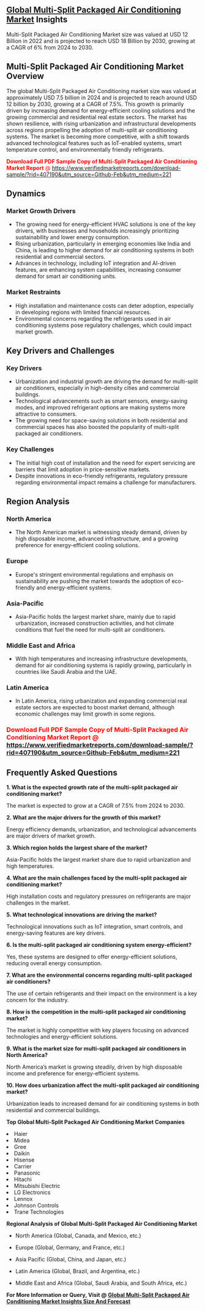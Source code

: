<h2><a href="https://www.verifiedmarketreports.com/download-sample/?rid=407190&amp;utm_source=Github&amp;utm_medium=221" target="_blank">Global Multi-Split Packaged Air Conditioning Market</a> Insights</h2><p>Multi-Split Packaged Air Conditioning Market size was valued at USD 12 Billion in 2022 and is projected to reach USD 18 Billion by 2030, growing at a CAGR of 6% from 2024 to 2030.</p><p> <h2>Multi-Split Packaged Air Conditioning Market Overview</h2> <p>The global Multi-Split Packaged Air Conditioning market size was valued at approximately USD 7.5 billion in 2024 and is projected to reach around USD 12 billion by 2030, growing at a CAGR of 7.5%. This growth is primarily driven by increasing demand for energy-efficient cooling solutions and the growing commercial and residential real estate sectors. The market has shown resilience, with rising urbanization and infrastructural developments across regions propelling the adoption of multi-split air conditioning systems. The market is becoming more competitive, with a shift towards advanced technological features such as IoT-enabled systems, smart temperature control, and environmentally friendly refrigerants.</p> <p><p><span class=""><span style="color: #ff0000;"><strong>Download Full PDF Sample Copy of Multi-Split Packaged Air Conditioning Market Report</strong> @ </span><a href="https://www.verifiedmarketreports.com/download-sample/?rid=407190&amp;utm_source=Github-Feb&amp;utm_medium=221" target="_blank">https://www.verifiedmarketreports.com/download-sample/?rid=407190&amp;utm_source=Github-Feb&amp;utm_medium=221</a></span></p></p> <h2>Dynamics</h2> <h3>Market Growth Drivers</h3> <ul> <li>The growing need for energy-efficient HVAC solutions is one of the key drivers, with businesses and households increasingly prioritizing sustainability and lower energy consumption.</li> <li>Rising urbanization, particularly in emerging economies like India and China, is leading to higher demand for air conditioning systems in both residential and commercial sectors.</li> <li>Advances in technology, including IoT integration and AI-driven features, are enhancing system capabilities, increasing consumer demand for smart air conditioning units.</li> </ul> <h3>Market Restraints</h3> <ul> <li>High installation and maintenance costs can deter adoption, especially in developing regions with limited financial resources.</li> <li>Environmental concerns regarding the refrigerants used in air conditioning systems pose regulatory challenges, which could impact market growth.</li> </ul> <h2>Key Drivers and Challenges</h2> <h3>Key Drivers</h3> <ul> <li>Urbanization and industrial growth are driving the demand for multi-split air conditioners, especially in high-density cities and commercial buildings.</li> <li>Technological advancements such as smart sensors, energy-saving modes, and improved refrigerant options are making systems more attractive to consumers.</li> <li>The growing need for space-saving solutions in both residential and commercial spaces has also boosted the popularity of multi-split packaged air conditioners.</li> </ul> <h3>Key Challenges</h3> <ul> <li>The initial high cost of installation and the need for expert servicing are barriers that limit adoption in price-sensitive markets.</li> <li>Despite innovations in eco-friendly refrigerants, regulatory pressure regarding environmental impact remains a challenge for manufacturers.</li> </ul> <h2>Region Analysis</h2> <h3>North America</h3> <ul> <li>The North American market is witnessing steady demand, driven by high disposable income, advanced infrastructure, and a growing preference for energy-efficient cooling solutions.</li> </ul> <h3>Europe</h3> <ul> <li>Europe's stringent environmental regulations and emphasis on sustainability are pushing the market towards the adoption of eco-friendly and energy-efficient systems.</li> </ul> <h3>Asia-Pacific</h3> <ul> <li>Asia-Pacific holds the largest market share, mainly due to rapid urbanization, increased construction activities, and hot climate conditions that fuel the need for multi-split air conditioners.</li> </ul> <h3>Middle East and Africa</h3> <ul> <li>With high temperatures and increasing infrastructure developments, demand for air conditioning systems is rapidly growing, particularly in countries like Saudi Arabia and the UAE.</li> </ul> <h3>Latin America</h3> <ul> <li>In Latin America, rising urbanization and expanding commercial real estate sectors are expected to boost market demand, although economic challenges may limit growth in some regions.</li> </ul> <h3><p><span class=""><span style="color: #ff0000;"><strong>Download Full PDF Sample Copy of Multi-Split Packaged Air Conditioning Market Report</strong> @ </span><a href="https://www.verifiedmarketreports.com/download-sample/?rid=407190&amp;utm_source=Github-Feb&amp;utm_medium=221" target="_blank">https://www.verifiedmarketreports.com/download-sample/?rid=407190&amp;utm_source=Github-Feb&amp;utm_medium=221</a></span></p></h3> <h2>Frequently Asked Questions</h2> <p><strong>1. What is the expected growth rate of the multi-split packaged air conditioning market?</strong></p> <p>The market is expected to grow at a CAGR of 7.5% from 2024 to 2030.</p> <p><strong>2. What are the major drivers for the growth of this market?</strong></p> <p>Energy efficiency demands, urbanization, and technological advancements are major drivers of market growth.</p> <p><strong>3. Which region holds the largest share of the market?</strong></p> <p>Asia-Pacific holds the largest market share due to rapid urbanization and high temperatures.</p> <p><strong>4. What are the main challenges faced by the multi-split packaged air conditioning market?</strong></p> <p>High installation costs and regulatory pressures on refrigerants are major challenges in the market.</p> <p><strong>5. What technological innovations are driving the market?</strong></p> <p>Technological innovations such as IoT integration, smart controls, and energy-saving features are key drivers.</p> <p><strong>6. Is the multi-split packaged air conditioning system energy-efficient?</strong></p> <p>Yes, these systems are designed to offer energy-efficient solutions, reducing overall energy consumption.</p> <p><strong>7. What are the environmental concerns regarding multi-split packaged air conditioners?</strong></p> <p>The use of certain refrigerants and their impact on the environment is a key concern for the industry.</p> <p><strong>8. How is the competition in the multi-split packaged air conditioning market?</strong></p> <p>The market is highly competitive with key players focusing on advanced technologies and energy-efficient solutions.</p> <p><strong>9. What is the market size for multi-split packaged air conditioners in North America?</strong></p> <p>North America’s market is growing steadily, driven by high disposable income and preference for energy-efficient systems.</p> <p><strong>10. How does urbanization affect the multi-split packaged air conditioning market?</strong></p> <p>Urbanization leads to increased demand for air conditioning systems in both residential and commercial buildings.</p> </p><p><strong>Top Global Multi-Split Packaged Air Conditioning Market Companies</strong></p><div data-test-id=""><p><li>Haier</li><li> Midea</li><li> Gree</li><li> Daikin</li><li> Hisense</li><li> Carrier</li><li> Panasonic</li><li> Hitachi</li><li> Mitsubishi Electric</li><li> LG Electronics</li><li> Lennox</li><li> Johnson Controls</li><li> Trane Technologies</li></p><div><strong>Regional Analysis of&nbsp;Global Multi-Split Packaged Air Conditioning Market</strong></div><ul><li dir="ltr"><p dir="ltr">North America&nbsp;(Global, Canada, and Mexico, etc.)</p></li><li dir="ltr"><p dir="ltr">Europe (Global, Germany, and France, etc.)</p></li><li dir="ltr"><p dir="ltr">Asia Pacific&nbsp;(Global, China, and Japan, etc.)</p></li><li dir="ltr"><p dir="ltr">Latin America&nbsp;(Global, Brazil, and Argentina, etc.)</p></li><li dir="ltr">Middle East and Africa&nbsp;(Global, Saudi Arabia, and South Africa, etc.)</li></ul><p><strong>For More Information or Query, Visit @&nbsp;</strong><strong><a href="https://www.verifiedmarketreports.com/product/multi-split-packaged-air-conditioning-market/?utm_source=Github&amp;utm_medium=221" target="_blank">Global Multi-Split Packaged Air Conditioning Market Insights Size And Forecast</a></strong></p></div>
